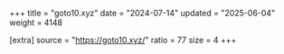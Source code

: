 +++
title = "goto10.xyz"
date = "2024-07-14"
updated = "2025-06-04"
weight = 4148

[extra]
source = "https://goto10.xyz/"
ratio = 77
size = 4
+++
